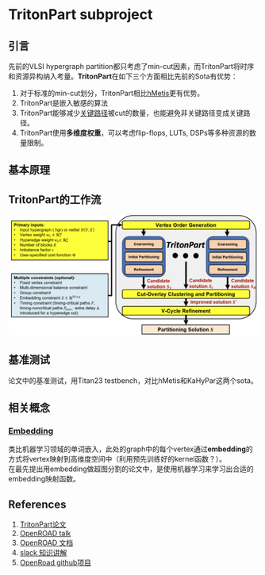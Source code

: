 # TritonPart subproject  
## 引言
先前的VLSI hypergraph partition都只考虑了min-cut因素，而TritonPart将时序和资源异构纳入考量。**TritonPart**在如下三个方面相比先前的Sota有优势：  
1. 对于标准的min-cut划分，TritonPart相比[hMetis](http://ieeexplore.ieee.org/document/748202/)更有优势。
2. TritonPart是嵌入敏感的算法
3. TritonPart能够减少[关键路径](https://vlsi.kr/Slack/#:~:text=Definition%3A%20In%20a%20digital%20circuit,performance%20of%20the%20entire%20system.)被cut的数量，也能避免非关键路径变成关键路径。
4. TritonPart使用**多维度权重**，可以考虑flip-flops, LUTs, DSPs等多种资源的数量限制。

## 基本原理

## TritonPart的工作流
![](../../png/workflow.png)

## 基准测试
论文中的基准测试，用Titan23 testbench，对比hMetis和KaHyPar这两个sota。

## 相关概念  
### [Embedding](https://ieeexplore.ieee.org/document/9169850)  
类比机器学习领域的单词嵌入，此处的graph中的每个vertex通过**embedding**的方式将vertex映射到高维度空间中（利用预先训练好的kernel函数？）。  
在最先提出用embedding做超图分割的论文中，是使用机器学习来学习出合适的embedding映射函数。


## References
1. [TritonPart论文](https://ieeexplore.ieee.org/abstract/document/10323975)
2. [OpenROAD talk](https://www.youtube.com/watch?v=z-yoZuJx2IE)
3. [OpenROAD 文档](https://openroad.readthedocs.io/en/latest/)
4. [slack 知识讲解](https://www.icdesigntips.com/2020/12/setup-and-hold-slack-explained.html)
5. [OpenRoad github项目](https://github.com/The-OpenROAD-Project/OpenROAD)